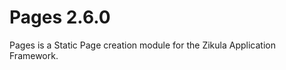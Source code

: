 Pages 2.6.0
===========

Pages is a Static Page creation module for the Zikula Application Framework.